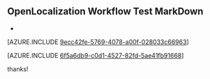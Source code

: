 ## OpenLocalization Workflow Test MarkDown
* 

[AZURE.INCLUDE [9ecc42fe-5769-4078-a00f-028033c66963](calleeMd1.md)]



[AZURE.INCLUDE [6f5a6db9-c0d1-4527-82fd-5ae41fb91668](calleeMd2.md)]

 
thanks!